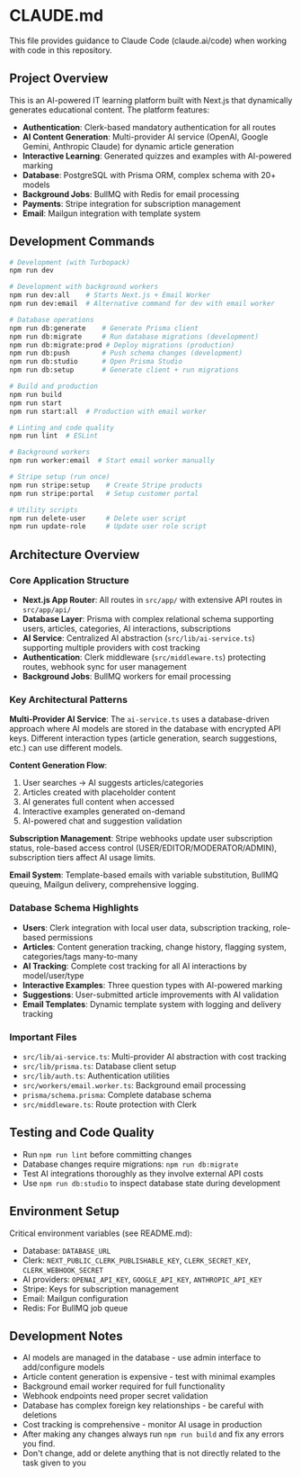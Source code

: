# CLAUDE.md

This file provides guidance to Claude Code (claude.ai/code) when working with code in this repository.

## Project Overview

This is an AI-powered IT learning platform built with Next.js that dynamically generates educational content. The platform features:

- **Authentication**: Clerk-based mandatory authentication for all routes
- **AI Content Generation**: Multi-provider AI service (OpenAI, Google Gemini, Anthropic Claude) for dynamic article generation
- **Interactive Learning**: Generated quizzes and examples with AI-powered marking
- **Database**: PostgreSQL with Prisma ORM, complex schema with 20+ models
- **Background Jobs**: BullMQ with Redis for email processing
- **Payments**: Stripe integration for subscription management
- **Email**: Mailgun integration with template system

## Development Commands

```bash
# Development (with Turbopack)
npm run dev

# Development with background workers
npm run dev:all    # Starts Next.js + Email Worker
npm run dev:email  # Alternative command for dev with email worker

# Database operations
npm run db:generate    # Generate Prisma client
npm run db:migrate     # Run database migrations (development)
npm run db:migrate:prod # Deploy migrations (production)
npm run db:push        # Push schema changes (development)
npm run db:studio      # Open Prisma Studio
npm run db:setup       # Generate client + run migrations

# Build and production
npm run build
npm run start
npm run start:all  # Production with email worker

# Linting and code quality
npm run lint  # ESLint

# Background workers
npm run worker:email  # Start email worker manually

# Stripe setup (run once)
npm run stripe:setup    # Create Stripe products
npm run stripe:portal   # Setup customer portal

# Utility scripts
npm run delete-user     # Delete user script
npm run update-role     # Update user role script
```

## Architecture Overview

### Core Application Structure

- **Next.js App Router**: All routes in `src/app/` with extensive API routes in `src/app/api/`
- **Database Layer**: Prisma with complex relational schema supporting users, articles, categories, AI interactions, subscriptions
- **AI Service**: Centralized AI abstraction (`src/lib/ai-service.ts`) supporting multiple providers with cost tracking
- **Authentication**: Clerk middleware (`src/middleware.ts`) protecting routes, webhook sync for user management
- **Background Jobs**: BullMQ workers for email processing

### Key Architectural Patterns

**Multi-Provider AI Service**: The `ai-service.ts` uses a database-driven approach where AI models are stored in the database with encrypted API keys. Different interaction types (article generation, search suggestions, etc.) can use different models.

**Content Generation Flow**:
1. User searches → AI suggests articles/categories
2. Articles created with placeholder content  
3. AI generates full content when accessed
4. Interactive examples generated on-demand
5. AI-powered chat and suggestion validation

**Subscription Management**: Stripe webhooks update user subscription status, role-based access control (USER/EDITOR/MODERATOR/ADMIN), subscription tiers affect AI usage limits.

**Email System**: Template-based emails with variable substitution, BullMQ queuing, Mailgun delivery, comprehensive logging.

### Database Schema Highlights

- **Users**: Clerk integration with local user data, subscription tracking, role-based permissions
- **Articles**: Content generation tracking, change history, flagging system, categories/tags many-to-many
- **AI Tracking**: Complete cost tracking for all AI interactions by model/user/type
- **Interactive Examples**: Three question types with AI-powered marking
- **Suggestions**: User-submitted article improvements with AI validation
- **Email Templates**: Dynamic template system with logging and delivery tracking

### Important Files

- `src/lib/ai-service.ts`: Multi-provider AI abstraction with cost tracking
- `src/lib/prisma.ts`: Database client setup
- `src/lib/auth.ts`: Authentication utilities  
- `src/workers/email.worker.ts`: Background email processing
- `prisma/schema.prisma`: Complete database schema
- `src/middleware.ts`: Route protection with Clerk

## Testing and Code Quality

- Run `npm run lint` before committing changes
- Database changes require migrations: `npm run db:migrate`
- Test AI integrations thoroughly as they involve external API costs
- Use `npm run db:studio` to inspect database state during development

## Environment Setup

Critical environment variables (see README.md):
- Database: `DATABASE_URL`
- Clerk: `NEXT_PUBLIC_CLERK_PUBLISHABLE_KEY`, `CLERK_SECRET_KEY`, `CLERK_WEBHOOK_SECRET`
- AI providers: `OPENAI_API_KEY`, `GOOGLE_API_KEY`, `ANTHROPIC_API_KEY`
- Stripe: Keys for subscription management
- Email: Mailgun configuration
- Redis: For BullMQ job queue

## Development Notes

- AI models are managed in the database - use admin interface to add/configure models
- Article content generation is expensive - test with minimal examples
- Background email worker required for full functionality
- Webhook endpoints need proper secret validation
- Database has complex foreign key relationships - be careful with deletions
- Cost tracking is comprehensive - monitor AI usage in production
- After making any changes always run `npm run build` and fix any errors you find.
- Don't change, add or delete anything that is not directly related to the task given to you